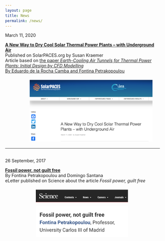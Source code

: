 ```yaml
---
layout: page
title: News
permalink: /news/
---
```


March 11, 2020  

[**A New Way to Dry Cool Solar Thermal Power Plants – with Underground Air**](https://www.solarpaces.org/a-new-way-to-dry-cool-thermal-power-plants-with-underground%E2%80%A8-air/)<br>
Published on SolarPACES.org by Susan Kraemer<br>
Article based on [the paper *Earth-Cooling Air Tunnels for Thermal Power Plants: Initial Design by CFD Modelling* <br>
By Eduardo de la Rocha Camba and Fontina Petrakopoulou](https://www.mdpi.com/1996-1073/13/4/797)

[<img src="/files/figs/News2.png" alt="Solarpaces" width="400px" style="float: center;margin-left: 80px;margin-top: 7px;margin-bottom: 5px">](https://www.solarpaces.org/a-new-way-to-dry-cool-thermal-power-plants-with-underground%E2%80%A8-air/)

-------------------------------------------------------------------------------

<br>
26 September, 2017

[**Fossil power, not guilt free**](https://science.sciencemag.org/content/356/6340/796/tab-e-letters) <br>
By Fontina Petrakopoulou and Domingo Santana <br>
eLetter published on Science about the article *Fossil power, guilt free*

[<img src="/files/figs/News1b.png" alt="Comment_scienceb" width="300px" style="float: left;margin-left: 100px;margin-top: 7px;margin-bottom: 5px">](https://science.sciencemag.org/content/356/6340/796/tab-e-letters)
[<img src="/files/figs/News1.png" alt="Comment_sciencea" width="300px" style="float: left;margin-left: 100px;margin-top: 7px;margin-bottom: 5px">](https://science.sciencemag.org/content/356/6340/796/tab-e-letters)

